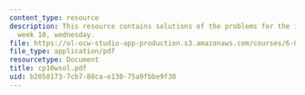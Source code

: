 ```yaml
---
content_type: resource
description: This resource contains solutions of the problems for the in-class problems
  week 10, wednesday.
file: https://ol-ocw-studio-app-production.s3.amazonaws.com/courses/6-042j-mathematics-for-computer-science-fall-2005/b20581737cb788cae13075a9fbbe9f30_cp10wsol.pdf
file_type: application/pdf
resourcetype: Document
title: cp10wsol.pdf
uid: b2058173-7cb7-88ca-e130-75a9fbbe9f30
---
```


